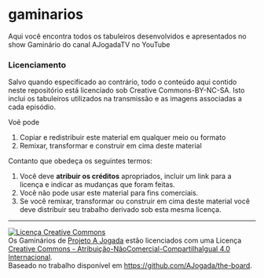 gaminarios
==========

Aqui você encontra todos os tabuleiros desenvolvidos e apresentados no show Gaminário do canal  AJogadaTV no YouTube

### Licenciamento

Salvo quando especificado ao contr&aacute;rio, todo o conteúdo aqui contido neste reposit&oacute;rio est&aacute; licenciado sob Creative Commons-BY-NC-SA. Isto inclui os tabuleiros utilizados na transmiss&atilde;o e as imagens associadas a cada episódio.

Vo&ecirc; pode 

1. Copiar e redistribuir este material em qualquer meio ou formato
2. Remixar, transformar e construir em cima deste material

Contanto que obede&ccedil;a os seguintes termos:

1. Voc&ecirc; deve **atribuir os cr&eacute;ditos** apropriados, incluir um link para a licen&ccedil;a e indicar as mudan&ccedil;as que foram feitas.
2. Voc&ecirc; n&atilde;o pode usar este material para fins comerciais.
3. Se voc&ecirc; remixar, transformar ou construir em cima deste material voc&ecirc; deve distribuir seu trabalho derivado sob esta mesma licença.

---

<a rel="license" href="http://creativecommons.org/licenses/by-nc-sa/4.0/"><img alt="Licença Creative Commons" style="border-width:0" src="https://i.creativecommons.org/l/by-nc-sa/4.0/88x31.png" /></a><br /><span xmlns:dct="http://purl.org/dc/terms/" property="dct:title">Os Gaminários</span> de <a xmlns:cc="http://creativecommons.org/ns#" href="http://ajogada.com.br" property="cc:attributionName" rel="cc:attributionURL">Projeto A Jogada</a> estão licenciados com uma Licença <a rel="license" href="http://creativecommons.org/licenses/by-nc-sa/4.0/">Creative Commons - Atribuição-NãoComercial-CompartilhaIgual 4.0 Internacional</a>.<br />Baseado no trabalho disponível em <a xmlns:dct="http://purl.org/dc/terms/" href="https://github.com/AJogada/the-board" rel="dct:source">https://github.com/AJogada/the-board</a>.